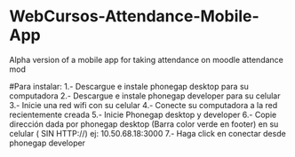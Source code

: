 # WebCursos-Attendance-Mobile-App
Alpha version of a mobile app for taking attendance on moodle attendance mod

#Para instalar:
1.- Descargue e instale phonegap desktop para su computadora
2.- Descargue e instale phonegap developer para su celular
3.- Inicie una red wifi con su celular
4.- Conecte su computadora a la red recientemente creada
5.- Inicie Phonegap desktop y developer
6.- Copie dirección dada por phonegap desktop (Barra color verde en footer) en su celular ( SIN HTTP://) 
ej: 10.50.68.18:3000
7.- Haga click en conectar desde phonegap developer
